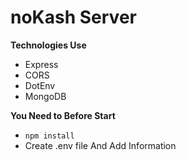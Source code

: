 # noKash Server

**Technologies Use**

* Express
* CORS
* DotEnv
* MongoDB

**You Need to Before Start**

* ```npm install```
* Create .env file And Add Information
